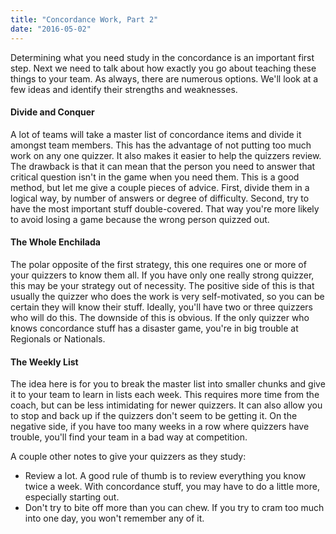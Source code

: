 ```yaml
---
title: "Concordance Work, Part 2"
date: "2016-05-02"
---
```


Determining what you need study in the concordance is an important first step. Next we need to talk about how exactly you go about teaching these things to your team. As always, there are numerous options. We'll look at a few ideas and identify their strengths and weaknesses.

#### Divide and Conquer

A lot of teams will take a master list of concordance items and divide it amongst team members. This has the advantage of not putting too much work on any one quizzer. It also makes it easier to help the quizzers review. The drawback is that it can mean that the person you need to answer that critical question isn't in the game when you need them. This is a good method, but let me give a couple pieces of advice. First, divide them in a logical way, by number of answers or degree of difficulty. Second, try to have the most important stuff double-covered. That way you're more likely to avoid losing a game because the wrong person quizzed out.

#### The Whole Enchilada

The polar opposite of the first strategy, this one requires one or more of your quizzers to know them all. If you have only one really strong quizzer, this may be your strategy out of necessity. The positive side of this is that usually the quizzer who does the work is very self-motivated, so you can be certain they will know their stuff. Ideally, you'll have two or three quizzers who will do this. The downside of this is obvious. If the only quizzer who knows concordance stuff has a disaster game, you're in big trouble at Regionals or Nationals.

#### The Weekly List

The idea here is for you to break the master list into smaller chunks and give it to your team to learn in lists each week. This requires more time from the coach, but can be less intimidating for newer quizzers. It can also allow you to stop and back up if the quizzers don't seem to be getting it. On the negative side, if you have too many weeks in a row where quizzers have trouble, you'll find your team in a bad way at competition.

A couple other notes to give your quizzers as they study:

- Review a lot. A good rule of thumb is to review everything you know twice a week. With concordance stuff, you may have to do a little more, especially starting out.
- Don't try to bite off more than you can chew. If you try to cram too much into one day, you won't remember any of it.
